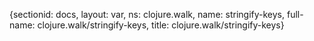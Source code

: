 {sectionid: docs, layout: var, ns: clojure.walk, name: stringify-keys, full-name: clojure.walk/stringify-keys,
  title: clojure.walk/stringify-keys}
